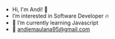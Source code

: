 
-  Hi, I'm Andi! 👋
-  I’m interested in Software Developer 🔥
- 🌱 I’m currently learning Javascript
- 📧 andiemaulana95@gmail.com


<!---
andiemaul/andiemaul is a ✨ special ✨ repository because its `README.md` (this file) appears on your GitHub profile.
You can click the Preview link to take a look at your changes.
--->
